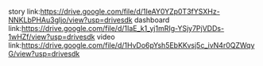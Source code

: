 story link:https://drive.google.com/file/d/1IeAY0YZp0T3fYSXHz-NNKLbPHAu3gljo/view?usp=drivesdk
dashboard link:https://drive.google.com/file/d/1IaE_k1_yj1mRIg-YSjy7PjVDDs-1wHZf/view?usp=drivesdk
video link:https://drive.google.com/file/d/1HvDo6pYsh5EbKKvsj5c_ivN4r0QZWqyG/view?usp=drivesdk
